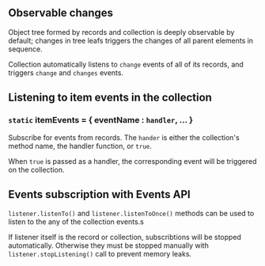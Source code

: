 ## Observable changes

Object tree formed by records and collection is deeply observable by default; changes in tree leafs triggers the changes of all parent elements in sequence.

Collection automatically listens to `change` events of all of its records, and triggers `change` and `changes` events.

## Listening to item events in the collection

### `static` itemEvents = { eventName : `handler`, ... }

Subscribe for events from records. The `hander` is either the collection's method name, the handler function, or `true`.

When `true` is passed as a handler, the corresponding event will be triggered on the collection.

## Events subscription with Events API

`listener.listenTo()` and `listener.listenToOnce()` methods can be used to listen to the any of the collection events.s

If listener itself is the record or collection, subscribtions will be stopped automatically. Otherwise they must be stopped
manually with `listener.stopListening()` call to prevent memory leaks.

